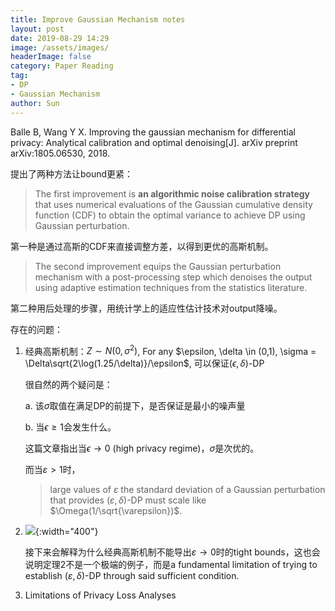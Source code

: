 ```yaml
---
title: Improve Gaussian Mechanism notes
layout: post
date: 2019-08-29 14:29
image: /assets/images/
headerImage: false
category: Paper Reading
tag:
- DP
- Gaussian Mechanism
author: Sun
---
```


Balle B, Wang Y X. Improving the gaussian mechanism for differential privacy: Analytical calibration and optimal denoising[J]. arXiv preprint arXiv:1805.06530, 2018.

提出了两种方法让bound更紧：

> The first improvement is **an algorithmic noise calibration strategy** that uses numerical evaluations of the Gaussian cumulative density function (CDF) to obtain the optimal variance to achieve DP using Gaussian perturbation. 

第一种是通过高斯的CDF来直接调整方差，以得到更优的高斯机制。

<!--more-->

> The second improvement equips the Gaussian perturbation mechanism with a post-processing step which denoises the output using adaptive estimation techniques from the statistics literature. 

第二种用后处理的步骤，用统计学上的适应性估计技术对output降噪。

存在的问题： 

1. 经典高斯机制：$Z\sim N(0, \sigma^2)$, For any $\epsilon, \delta \in (0,1), \sigma = \Delta\sqrt{2\log(1.25/\delta)}/\epsilon$, 可以保证$(\epsilon,\delta)$-DP 

   很自然的两个疑问是：

   a. 该$\sigma$取值在满足DP的前提下，是否保证是最小的噪声量 

   b. 当$\epsilon \ge 1$会发生什么。 

   这篇文章指出当$\epsilon \rightarrow 0$ (high privacy regime)，$\sigma$是次优的。 

   而当$\varepsilon >1$时，

   > large values of $\varepsilon$ the standard deviation of a Gaussian perturbation that provides $(\varepsilon, \delta)$-DP must scale like $\Omega(1/\sqrt{\varepsilon})$. 

2. ![](/Users/sunjie/Documents/workspace/maidousj.github.io/assets/images/2019-08-29-Improved-Gaussian/image-20190906135254057.png){:width="400"}

   接下来会解释为什么经典高斯机制不能导出$\varepsilon \to 0$时的tight bounds，这也会说明定理2不是一个极端的例子，而是a fundamental limitation of trying to establish $(\varepsilon,\delta)$-DP through said sufficient condition.

3. Limitations of Privacy Loss Analyses 

   















